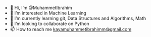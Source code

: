- 👋 Hi, I’m @MuhammetIbrahim
- 👀 I’m interested in Machine Learning
- 🌱 I’m currently learning git, Data Structures and Algorithms, Math
- 💞️ I’m looking to collaborate on Python
- 📫 How to reach me kayamuhammetibrahimm@gmail.com
  

<!---
MuhammetIbrahim/MuhammetIbrahim is a ✨ special ✨ repository because its `README.md` (this file) appears on your GitHub profile.
You can click the Preview link to take a look at your changes.
--->
